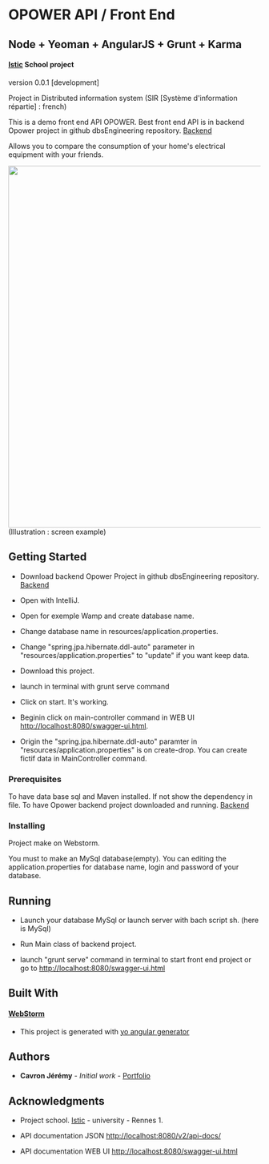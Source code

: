 # OPOWER API / Front End
## Node + Yeoman + AngularJS + Grunt + Karma
#### [Istic](https://istic.univ-rennes1.fr/) School project

version 0.0.1 [development]

Project in Distributed information system (SIR [Système d'information répartie] : french)

This is a demo front end API OPOWER.
Best front end API is in backend Opower project in github dbsEngineering repository.
[Backend](https://github.com/dbsengineering/backend)

Allows you to compare the consumption of your home's electrical equipment with your friends.

<img src="https://user-images.githubusercontent.com/8668325/38469347-9a55105a-3b53-11e8-9f88-cd4b9bf6f0b6.PNG" width="956" height="723">
(Illustration : screen example)

## Getting Started

- Download backend Opower Project in github dbsEngineering repository. [Backend](https://github.com/dbsengineering/backend)
- Open with IntelliJ.
- Open for exemple Wamp and create database name.
- Change database name in resources/application.properties.
- Change "spring.jpa.hibernate.ddl-auto" parameter in "resources/application.properties" to "update" if you want keep data. 
- Download this project.
- launch in terminal with grunt serve command
- Click on start. It's working.
- Beginin click on main-controller command in WEB UI [http://localhost:8080/swagger-ui.html](http://localhost:8080/swagger-ui.html).

- Origin the "spring.jpa.hibernate.ddl-auto" paramter in "resources/application.properties" is on create-drop. You can create fictif data in MainController command.

### Prerequisites

To have data base sql and Maven installed. If not show the dependency in file.
To have Opower backend project downloaded and running. [Backend](https://github.com/dbsengineering/backend)


### Installing

Project make on Webstorm.

You must to make an MySql database(empty). You can editing the application.properties for database name, login and password of your database.


## Running

- Launch your database MySql or launch server with bach script sh. (here is MySql)

- Run Main class of backend project.

- launch "grunt serve" command in terminal to start front end project or go to  [http://localhost:8080/swagger-ui.html](http://localhost:8080/swagger-ui.html)

## Built With

#### [WebStorm](https://www.jetbrains.com/webstorm/)

* This project is generated with [yo angular generator](https://github.com/yeoman/generator-angular)


## Authors

* **Cavron Jérémy** - *Initial work* - [Portfolio](http://www.dbs.bzh/portfolio)


## Acknowledgments

* Project school. [Istic](https://istic.univ-rennes1.fr/) - university - Rennes 1.

* API documentation JSON [http://localhost:8080/v2/api-docs/](http://localhost:8080/v2/api-docs)
* API documentation WEB UI [http://localhost:8080/swagger-ui.html](http://localhost:8080/swagger-ui.html)
